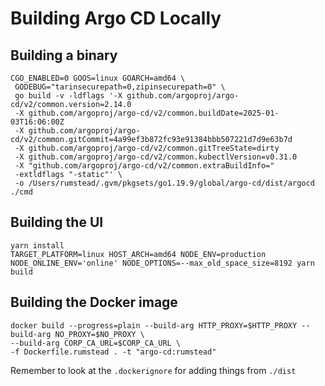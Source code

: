# Building Argo CD Locally
## Building a binary
```shell
CGO_ENABLED=0 GOOS=linux GOARCH=amd64 \
 GODEBUG="tarinsecurepath=0,zipinsecurepath=0" \
 go build -v -ldflags '-X github.com/argoproj/argo-cd/v2/common.version=2.14.0
 -X github.com/argoproj/argo-cd/v2/common.buildDate=2025-01-03T16:06:00Z
 -X github.com/argoproj/argo-cd/v2/common.gitCommit=4a99ef3b872fc93e91384bbb507221d7d9e63b7d 
 -X github.com/argoproj/argo-cd/v2/common.gitTreeState=dirty 
 -X github.com/argoproj/argo-cd/v2/common.kubectlVersion=v0.31.0 
 -X "github.com/argoproj/argo-cd/v2/common.extraBuildInfo=" 
 -extldflags "-static"' \
 -o /Users/rumstead/.gvm/pkgsets/go1.19.9/global/argo-cd/dist/argocd ./cmd
```
## Building the UI
```shell
yarn install
TARGET_PLATFORM=linux HOST_ARCH=amd64 NODE_ENV=production NODE_ONLINE_ENV='online' NODE_OPTIONS=--max_old_space_size=8192 yarn build
```

## Building the Docker image
```shell
docker build --progress=plain --build-arg HTTP_PROXY=$HTTP_PROXY --build-arg NO_PROXY=$NO_PROXY \ 
--build-arg CORP_CA_URL=$CORP_CA_URL \ 
-f Dockerfile.rumstead . -t "argo-cd:rumstead"
```
Remember to look at the `.dockerignore` for adding things from `./dist`